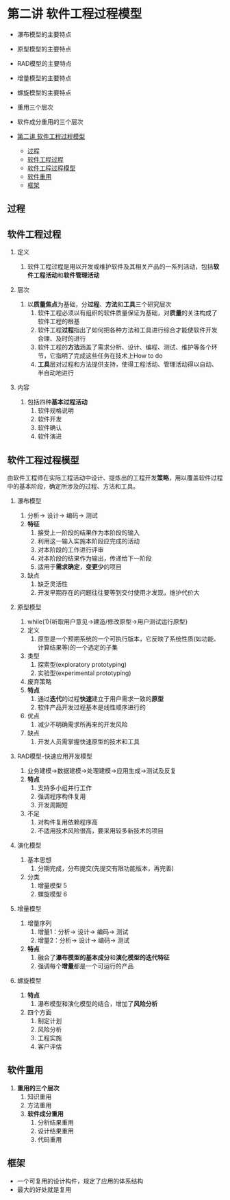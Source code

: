 # 第二讲 软件工程过程模型

- 瀑布模型的主要特点
- 原型模型的主要特点
- RAD模型的主要特点
- 增量模型的主要特点
- 螺旋模型的主要特点
- 重用三个层次
- 软件成分重用的三个层次

- [第二讲 软件工程过程模型](#第二讲-软件工程过程模型)
  - [过程](#过程)
  - [软件工程过程](#软件工程过程)
  - [软件工程过程模型](#软件工程过程模型)
  - [软件重用](#软件重用)
  - [框架](#框架)

## 过程

## 软件工程过程

1. 定义
   1. 软件工程过程是用以开发或维护软件及其相关产品的一系列活动，包括**软件工程活动**和**软件管理活动**

2. 层次
   1. 以**质量焦点**为基础，分**过程**、**方法**和**工具**三个研究层次
      1. 软件工程必须以有组织的软件质量保证为基础，对**质量**的关注构成了软件工程的根基
      2. 软件工程**过程**指出了如何把各种方法和工具进行综合才能使软件开发合理、及时的进行
      3. 软件工程的**方法**涵盖了需求分析、设计、编程、测试、维护等各个环节，它指明了完成这些任务在技术上How to do
      4. **工具**层对过程和方法提供支持，使得工程活动、管理活动得以自动、半自动地进行

3. 内容
   1. 包括四种**基本过程活动**
      1. 软件规格说明
      2. 软件开发
      3. 软件确认
      4. 软件演进

## 软件工程过程模型

由软件工程师在实际工程活动中设计、提炼出的工程开发**策略**，用以覆盖软件过程中的基本阶段，确定所涉及的过程、方法和工具。

1. 瀑布模型
   1. 分析-> 设计-> 编码-> 测试
   2. **特征**
      1. 接受上一阶段的结果作为本阶段的输入
      2. 利用这一输入实施本阶段应完成的活动
      3. 对本阶段的工作进行评审
      4. 对本阶段的结果作为输出，传递给下一阶段
      5. 适用于**需求确定**，**变更少**的项目
   3. 缺点
      1. 缺乏灵活性
      2. 开发早期存在的问题往往要等到交付使用才发现，维护代价大

2. 原型模型
   1. while(1){听取用户意见->建造/修改原型->用户测试运行原型}
   2. 定义
      1. 原型是一个预期系统的一个可执行版本，它反映了系统性质(如功能、计算结果等)的一个选定的子集
   3. 类型
      1. 探索型(exploratory prototyping)
      2. 实验型(experimental prototyping)
   4. 废弃策略
   5. **特点**
      1. 通过**迭代**的过程**快速**建立于用户需求一致的**原型**
      2. 软件产品开发过程基本是线性顺序进行的
   6. 优点
      1. 减少不明确需求所再来的开发风险
   7. 缺点
      1. 开发人员需掌握快速原型的技术和工具

3. RAD模型-快速应用开发模型
   1. 业务建模->数据建模->处理建模->应用生成->测试及反复
   2. **特点**
      1. 支持多小组并行工作
      2. 强调程序构件复用
      3. 开发周期短
   3. 不足
      1. 对构件复用依赖程序高
      2. 不适用技术风险很高，要采用较多新技术的项目

4. 演化模型
   1. 基本思想
      1. 分期完成，分布提交(先提交有限功能版本，再完善)
   2. 分类
      1. 增量模型 5
      2. 螺旋模型 6

5. 增量模型
   1. 增量序列
      1. 增量1：分析-> 设计-> 编码-> 测试
      1. 增量2：分析-> 设计-> 编码-> 测试
   2. **特点**
      1. 融合了**瀑布模型的基本成分**和**演化模型的迭代特征**
      2. 强调每个**增量**都是一个可运行的产品

6. 螺旋模型
   1. **特点**
      1. 瀑布模型和演化模型的结合，增加了**风险分析**
   2. 四个方面
      1. 制定计划
      2. 风险分析
      3. 工程实施
      4. 客户评估

## 软件重用

1. **重用的三个层次**
   1. 知识重用
   2. 方法重用
   3. **软件成分重用**
      1. 分析结果重用
      2. 设计结果重用
      3. 代码重用

## 框架

- 一个可复用的设计构件，规定了应用的体系结构
- 最大的好处就是复用
